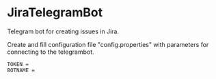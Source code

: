 # JiraTelegramBot

Telegram bot for creating issues in Jira.

Create and fill configuration file "config.properties" with parameters for connecting to the telegrambot.

``` 
TOKEN = 
BOTNAME =
``` 
